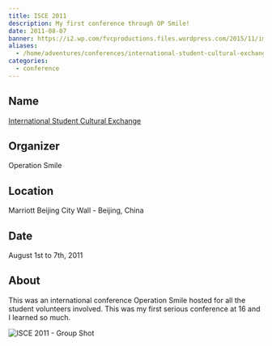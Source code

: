 ```yaml
---
title: ISCE 2011
description: My first conference through OP Smile!
date: 2011-08-07
banner: https://i2.wp.com/fvcproductions.files.wordpress.com/2015/11/img_0164.jpg
aliases:
  - /home/adventures/conferences/international-student-cultural-exchange/
categories:
  - conference
---
```


## Name

[International Student Cultural Exchange](https://studentprograms.operationsmile.org/events/islc/)

## Organizer

Operation Smile

## Location

Marriott Beijing City Wall - Beijing, China

## Date

August 1st to 7th, 2011

## About

This was an international conference Operation Smile hosted for all the student volunteers involved. This was my first serious conference at 16 and I learned so much.

![ISCE 2011 - Group Shot](https://i0.wp.com/fvcproductions.files.wordpress.com/2015/11/isce_groupshot_2011.jpg)
